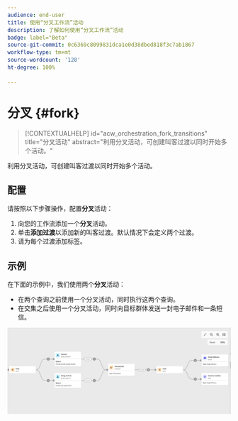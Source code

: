 ```yaml
---
audience: end-user
title: 使用“分叉工作流”活动
description: 了解如何使用“分叉工作流”活动
badge: label="Beta"
source-git-commit: 0c6369c8099831dca1e0d38dbed818f3c7ab1867
workflow-type: tm+mt
source-wordcount: '128'
ht-degree: 100%

---
```



# 分叉 {#fork}

>[!CONTEXTUALHELP]
>id="acw_orchestration_fork_transitions"
>title="分叉活动"
>abstract="利用分叉活动，可创建叫客过渡以同时开始多个活动。"

利用分叉活动，可创建叫客过渡以同时开始多个活动。

## 配置

请按照以下步骤操作，配置&#x200B;**分叉**&#x200B;活动：

1. 向您的工作流添加一个&#x200B;**分叉**&#x200B;活动。
1. 单击&#x200B;**添加过渡**&#x200B;以添加新的叫客过渡。默认情况下会定义两个过渡。
1. 请为每个过渡添加标签。

## 示例

在下面的示例中，我们使用两个&#x200B;**分叉**&#x200B;活动：

* 在两个查询之前使用一个分叉活动，同时执行这两个查询。
* 在交集之后使用一个分叉活动，同时向目标群体发送一封电子邮件和一条短信。

![](../assets/workflow-fork-example.png)

